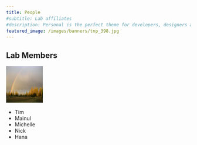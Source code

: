 ```yaml
---
title: People
#subtitle: Lab affiliates
#description: Personal is the perfect theme for developers, designers and other creatives.
featured_image: /images/banners/tnp_398.jpg
---
```


## Lab Members

<img src="/images/teampic/LM-rainbow.JPG" alt="MarineGEO circle logo" style="height: 100px; width:100px;"/>
  
 
* Tim
* Mainul
* Michelle
* Nick
* Hana

